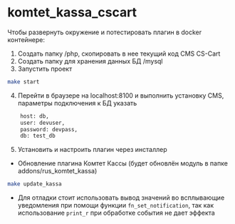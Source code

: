 komtet_kassa_cscart
===============================

Чтобы развернуть окружение и потестировать плагин в docker контейнере:
1. Создать папку /php, скопировать в нее текущий код CMS CS-Cart
2. Создать папку для хранения данных БД /mysql
3. Запустить проект
```sh
make start
```
4. Перейти в браузере на localhost:8100 и выполнить установку CMS, параметры подключения к БД указать
```sh
    host: db,
    user: devuser,
    password: devpass,
    db: test_db
```
5. Установить и настроить плагин через инсталлер

* Обновление плагина Комтет Кассы (будет обновлён модуль в папке addons/rus_komtet_kassa)
```sh
make update_kassa
```

* Для отладки стоит использовать вывод значений во всплывающие уведомления при помощи функции 
    `fn_set_notification`, так как использование `print_r` при обработке события не дает эффекта

